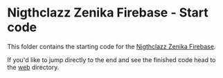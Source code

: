 # Nigthclazz Zenika Firebase - Start code

This folder contains the starting code for the [Nigthclazz Zenika Firebase](https://zenika.github.io/firebase-web-101/).

If you'd like to jump directly to the end and see the finished code head to the [web](../web) directory.
